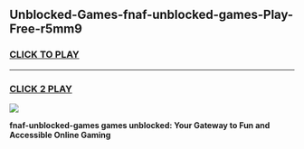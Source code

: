 
## Unblocked-Games-fnaf-unblocked-games-Play-Free-r5mm9
<h3>
<a href="https://premium76.site?title=fnaf-unblocked-games&ref=23A">CLICK TO PLAY</a></h3>
<hr>

<h3>
<a href="https://premium76.site?title=fnaf-unblocked-games&ref=23A">CLICK 2 PLAY</a>
  
</h3>

<a href="https://premium76.site?title=fnaf-unblocked-games&ref=23A"><img src="https://clearcache.store/games.png"></a>


**fnaf-unblocked-games games unblocked: Your Gateway to Fun and Accessible Online Gaming**
